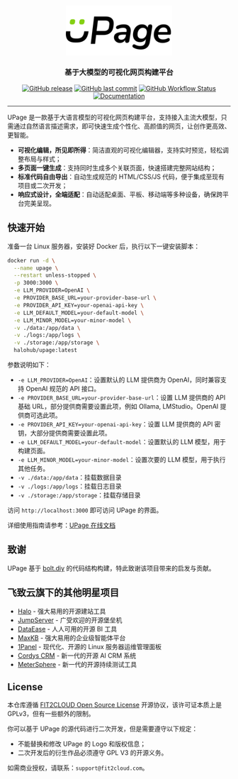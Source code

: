 <p align="center">
  <img alt="UPage logo" src="./public/logo.png" style="width: 240px; height: auto;" />
</p>
<h3 align="center">基于大模型的可视化网页构建平台</h3>

<p align="center">
<a href="https://github.com/halo-dev/upage/releases"><img alt="GitHub release" src="https://img.shields.io/github/release/halo-dev/upage.svg?style=flat-square&include_prereleases" /></a>
<a href="https://github.com/halo-dev/upage/commits"><img alt="GitHub last commit" src="https://img.shields.io/github/last-commit/halo-dev/upage.svg?style=flat-square" /></a>
<a href="https://github.com/halo-dev/upage/actions"><img alt="GitHub Workflow Status" src="https://img.shields.io/github/actions/workflow/status/halo-dev/upage/halo.yaml?branch=main&style=flat-square" /></a>
<a href="https://halo-dev.github.io/upage/"><img alt="Documentation" src="https://img.shields.io/badge/docs-latest-blue?style=flat-square" /></a>
</p>

------------------------------

UPage 是一款基于大语言模型的可视化网页构建平台，支持接入主流大模型，只需通过自然语言描述需求，即可快速生成个性化、高颜值的网页，让创作更高效、更智能。

- **可视化编辑，所见即所得**：简洁直观的可视化编辑器，支持实时预览，轻松调整布局与样式；
- **多页面一键生成**：支持同时生成多个关联页面，快速搭建完整网站结构；
- **标准代码自由导出**：自动生成规范的 HTML/CSS/JS 代码，便于集成至现有项目或二次开发；
- **响应式设计，全端适配**：自动适配桌面、平板、移动端等多种设备，确保跨平台完美呈现。

## 快速开始

准备一台 Linux 服务器，安装好 Docker 后，执行以下一键安装脚本：

```bash
docker run -d \
  --name upage \
  --restart unless-stopped \
  -p 3000:3000 \
  -e LLM_PROVIDER=OpenAI \
  -e PROVIDER_BASE_URL=your-provider-base-url \
  -e PROVIDER_API_KEY=your-openai-api-key \
  -e LLM_DEFAULT_MODEL=your-default-model \
  -e LLM_MINOR_MODEL=your-minor-model \
  -v ./data:/app/data \
  -v ./logs:/app/logs \
  -v ./storage:/app/storage \
  halohub/upage:latest
```

参数说明如下：
- `-e LLM_PROVIDER=OpenAI`：设置默认的 LLM 提供商为 OpenAI，同时兼容支持 OpenAI 规范的 API 接口。
- `-e PROVIDER_BASE_URL=your-provider-base-url`：设置 LLM 提供商的 API 基础 URL，部分提供商需要设置此项，例如 Ollama, LMStudio。OpenAI 提供商可选此项。
- `-e PROVIDER_API_KEY=your-openai-api-key`：设置 LLM 提供商的 API 密钥，大部分提供商需要设置此项。
- `-e LLM_DEFAULT_MODEL=your-default-model`：设置默认的 LLM 模型，用于构建页面。
- `-e LLM_MINOR_MODEL=your-minor-model`：设置次要的 LLM 模型，用于执行其他任务。
- `-v ./data:/app/data`：挂载数据目录
- `-v ./logs:/app/logs`：挂载日志目录
- `-v ./storage:/app/storage`：挂载存储目录

访问 `http://localhost:3000` 即可访问 UPage 的界面。

详细使用指南请参考：[UPage 在线文档](https://docs.upage.ai/quick-start)

## 致谢

UPage 基于 [bolt.diy](https://github.com/stackblitz-labs/bolt.diy) 的代码结构构建，特此致谢该项目带来的启发与贡献。

## 飞致云旗下的其他明星项目

- [Halo](https://github.com/halo-dev/halo) - 强大易用的开源建站工具
- [JumpServer](https://github.com/jumpserver/jumpserver) - 广受欢迎的开源堡垒机
- [DataEase](https://github.com/dataease/dataease) - 人人可用的开源 BI 工具
- [MaxKB](https://github.com/maxkb/maxkb) - 强大易用的企业级智能体平台
- [1Panel](https://github.com/1Panel-dev/1Panel) - 现代化、开源的 Linux 服务器运维管理面板
- [Cordys CRM](https://github.com/cordys/cordys-crm) - 新一代的开源 AI CRM 系统
- [MeterSphere](https://github.com/metersphere/metersphere) - 新一代的开源持续测试工具

## License

本仓库遵循 [FIT2CLOUD Open Source License](LICENSE) 开源协议，该许可证本质上是 GPLv3，但有一些额外的限制。

你可以基于 UPage 的源代码进行二次开发，但是需要遵守以下规定：

- 不能替换和修改 UPage 的 Logo 和版权信息；
- 二次开发后的衍生作品必须遵守 GPL V3 的开源义务。

如需商业授权，请联系：`support@fit2cloud.com`。
